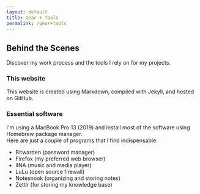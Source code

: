```yaml
---
layout: default
title: Gear + Tools
permalink: /gear+tools
---
```


## Behind the Scenes
Discover my work process and the tools I rely on for my projects.
### This website
This website is created using Markdown, compiled with Jekyll, and hosted on GitHub.
### Essential software
I'm using a MacBook Pro 13 (2019) and install most of the software using Homebrew package manager.  
Here are just a couple of programs that I find indispensable:
- Bitwarden (password manager)
- Firefox (my preferred web browser)
- IINA (music and media player)
- LuLu (open source firewall)
- Notesnook (organizing and storing notes)
- Zettlr (for storing my knowledge base)
